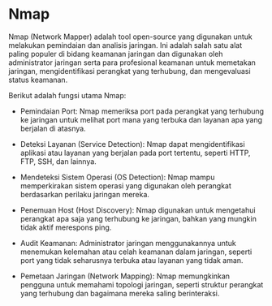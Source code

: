 # Nmap

Nmap (Network Mapper) adalah tool open-source yang digunakan untuk melakukan pemindaian dan analisis jaringan. Ini adalah salah satu alat paling populer di bidang keamanan jaringan dan digunakan oleh administrator jaringan serta para profesional keamanan untuk memetakan jaringan, mengidentifikasi perangkat yang terhubung, dan mengevaluasi status keamanan.

Berikut adalah fungsi utama Nmap:

  + Pemindaian Port: Nmap memeriksa port pada perangkat yang terhubung ke jaringan untuk melihat port mana yang terbuka dan layanan apa yang berjalan di atasnya.

  + Deteksi Layanan (Service Detection): Nmap dapat mengidentifikasi aplikasi atau layanan yang berjalan pada port tertentu, seperti HTTP, FTP, SSH, dan lainnya.

  + Mendeteksi Sistem Operasi (OS Detection): Nmap mampu memperkirakan sistem operasi yang digunakan oleh perangkat berdasarkan perilaku jaringan mereka.

  + Penemuan Host (Host Discovery): Nmap digunakan untuk mengetahui perangkat apa saja yang terhubung ke jaringan, bahkan yang mungkin tidak aktif merespons ping.

  + Audit Keamanan: Administrator jaringan menggunakannya untuk menemukan kelemahan atau celah keamanan dalam jaringan, seperti port yang tidak seharusnya terbuka atau layanan yang tidak aman.

  + Pemetaan Jaringan (Network Mapping): Nmap memungkinkan pengguna untuk memahami topologi jaringan, seperti struktur perangkat yang terhubung dan bagaimana mereka saling berinteraksi.
